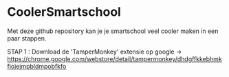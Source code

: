# CoolerSmartschool
Met deze github repository kan je je smartschool veel cooler maken in een paar stappen.


STAP 1 : Download de 'TamperMonkey' extensie op google -> https://chrome.google.com/webstore/detail/tampermonkey/dhdgffkkebhmkfjojejmpbldmpobfkfo

